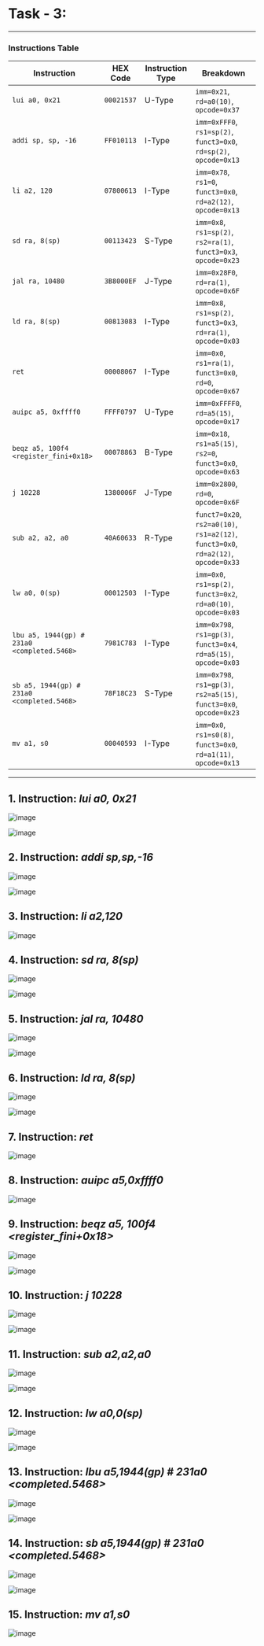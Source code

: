 # Task - 3:


---

### Instructions Table

| **Instruction**                  | **HEX Code** | **Instruction Type** | **Breakdown**                                                                                          |
|----------------------------------|--------------|-----------------------|--------------------------------------------------------------------------------------------------------|
| `lui a0, 0x21`                   | `00021537`   | U-Type               | `imm=0x21`, `rd=a0(10)`, `opcode=0x37`                                                                |
| `addi sp, sp, -16`               | `FF010113`   | I-Type               | `imm=0xFFF0`, `rs1=sp(2)`, `funct3=0x0`, `rd=sp(2)`, `opcode=0x13`                                    |
| `li a2, 120`                     | `07800613`   | I-Type               | `imm=0x78`, `rs1=0`, `funct3=0x0`, `rd=a2(12)`, `opcode=0x13`                                         |
| `sd ra, 8(sp)`                   | `00113423`   | S-Type               | `imm=0x8`, `rs1=sp(2)`, `rs2=ra(1)`, `funct3=0x3`, `opcode=0x23`                                      |
| `jal ra, 10480`                  | `3B8000EF`   | J-Type               | `imm=0x28F0`, `rd=ra(1)`, `opcode=0x6F`                                                               |
| `ld ra, 8(sp)`                   | `00813083`   | I-Type               | `imm=0x8`, `rs1=sp(2)`, `funct3=0x3`, `rd=ra(1)`, `opcode=0x03`                                       |
| `ret`                            | `00008067`   | I-Type               | `imm=0x0`, `rs1=ra(1)`, `funct3=0x0`, `rd=0`, `opcode=0x67`                                           |
| `auipc a5, 0xffff0`              | `FFFF0797`   | U-Type               | `imm=0xFFFF0`, `rd=a5(15)`, `opcode=0x17`                                                             |
| `beqz a5, 100f4 <register_fini+0x18>` | `00078863`   | B-Type               | `imm=0x18`, `rs1=a5(15)`, `rs2=0`, `funct3=0x0`, `opcode=0x63`                                        |
| `j 10228`                        | `1380006F`   | J-Type               | `imm=0x2800`, `rd=0`, `opcode=0x6F`                                                                   |
| `sub a2, a2, a0`                 | `40A60633`   | R-Type               | `funct7=0x20`, `rs2=a0(10)`, `rs1=a2(12)`, `funct3=0x0`, `rd=a2(12)`, `opcode=0x33`                   |
| `lw a0, 0(sp)`                   | `00012503`   | I-Type               | `imm=0x0`, `rs1=sp(2)`, `funct3=0x2`, `rd=a0(10)`, `opcode=0x03`                                      |
| `lbu a5, 1944(gp) # 231a0 <completed.5468>` | `7981C783`   | I-Type               | `imm=0x798`, `rs1=gp(3)`, `funct3=0x4`, `rd=a5(15)`, `opcode=0x03`                                    |
| `sb a5, 1944(gp) # 231a0 <completed.5468>` | `78F18C23`   | S-Type               | `imm=0x798`, `rs1=gp(3)`, `rs2=a5(15)`, `funct3=0x0`, `opcode=0x23`                                   |
| `mv a1, s0`                      | `00040593`   | I-Type               | `imm=0x0`, `rs1=s0(8)`, `funct3=0x0`, `rd=a1(11)`, `opcode=0x13`                                      |

---


## 1. Instruction: _lui a0, 0x21_

![image](https://github.com/user-attachments/assets/e6dafdfe-5232-4a75-b687-c233a26940b1)


![image](https://github.com/user-attachments/assets/a0cc031e-ce7b-4c4b-8311-dff108dce75f)


## 2. Instruction: _addi sp,sp,-16_

![image](https://github.com/user-attachments/assets/60c1c873-23ec-44b5-9449-83418400f026)


![image](https://github.com/user-attachments/assets/cfcc730b-dfe1-4b8a-9f5f-1d85020d087d)


## 3. Instruction: _li a2,120_

![image](https://github.com/user-attachments/assets/2b0b82e2-8322-45b5-bb4f-150fee83672a)

## 4. Instruction: _sd ra, 8(sp)_

![image](https://github.com/user-attachments/assets/490d288d-1732-4f1e-84fa-9ab3ecf38218)

![image](https://github.com/user-attachments/assets/6f166044-11d5-4739-9a1b-04ec68a2ed9f)


## 5. Instruction: _jal ra, 10480 <printf>_

![image](https://github.com/user-attachments/assets/9277279c-add4-445c-b154-f139ad3a6a62)


![image](https://github.com/user-attachments/assets/501a1395-1b73-40bf-85da-6ae02f99e352)


## 6. Instruction: _ld ra, 8(sp)_

![image](https://github.com/user-attachments/assets/ade71c97-58a7-47cf-99fe-8e9a28031849)

![image](https://github.com/user-attachments/assets/05cc3270-bedf-49c0-98af-bcde450c3978)


## 7. Instruction: _ret_

![image](https://github.com/user-attachments/assets/d1a2b035-8433-40fb-8ffe-f0d3fab39553)

## 8. Instruction: _auipc a5,0xffff0_

![image](https://github.com/user-attachments/assets/7fdf536c-307e-4331-9076-ca0e244823aa)

## 9. Instruction: _beqz a5, 100f4 <register_fini+0x18>_

![image](https://github.com/user-attachments/assets/aa2cbe49-e2c8-43cc-b8d7-b9dd96faaab3)

![image](https://github.com/user-attachments/assets/a02d46b3-b99a-4956-ba0a-2c885cf8b71c)


## 10. Instruction: _j 10228 <atexit>_

![image](https://github.com/user-attachments/assets/3882c355-dca1-4b67-ac08-37142c0b995a)


![image](https://github.com/user-attachments/assets/138f5305-aac6-48df-be9d-3a17a1b37803)


## 11. Instruction: _sub a2,a2,a0_

![image](https://github.com/user-attachments/assets/70952cce-9ea8-4b0b-a597-6c3f091b7570)


![image](https://github.com/user-attachments/assets/d1df18d3-3caf-4efc-beca-e25a7cdaae3e)


## 12. Instruction: _lw a0,0(sp)_

![image](https://github.com/user-attachments/assets/ddb50bdf-0c3a-4956-bdd0-7852340e2989)


![image](https://github.com/user-attachments/assets/83edc644-4ea2-4e4d-ba52-6d0259a55801)


## 13. Instruction: _lbu a5,1944(gp) # 231a0 <completed.5468>_

![image](https://github.com/user-attachments/assets/41ca9ed0-5deb-4317-a5bd-30efd6469fc5)

![image](https://github.com/user-attachments/assets/43c61e2d-05b6-4d24-a4de-94131fcba26c)


## 14. Instruction: _sb a5,1944(gp) # 231a0 <completed.5468>_

![image](https://github.com/user-attachments/assets/76b55ceb-a661-45a3-97c9-60d519dbea04)

![image](https://github.com/user-attachments/assets/da426319-8b77-4e21-9837-6881aebf45e0)


## 15. Instruction: _mv a1,s0_

![image](https://github.com/user-attachments/assets/a77fe570-9892-4bba-9e21-a5373c1319a6)





